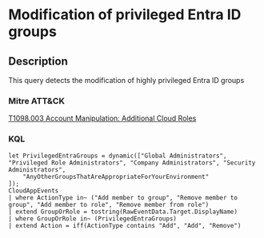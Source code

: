 # Modification of privileged Entra ID groups

## Description
This query detects the modification of highly privileged Entra ID groups

### Mitre ATT&CK

[T1098.003 Account Manipulation: Additional Cloud Roles](https://attack.mitre.org/techniques/T1098/003/)

### KQL

```KQL
let PrivilegedEntraGroups = dynamic(["Global Administrators", "Privileged Role Administrators", "Company Administrators", "Security Administrators",
	"AnyOtherGroupsThatAreAppropriateForYourEnvironment"
]);
CloudAppEvents
| where ActionType in~ ("Add member to group", "Remove member to group", "Add member to role", "Remove member from role")
| extend GroupOrRole = tostring(RawEventData.Target.DisplayName)
| where GroupOrRole in~ (PrivilegedEntraGroups)
| extend Action = iff(ActionType contains "Add", "Add", "Remove")